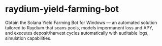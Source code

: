 # raydium-yield-farming-bot
Obtain the Solana Yield Farming Bot for Windows — an automated solution tailored to Raydium that scans pools, models impermanent loss and APY, and executes deposit/harvest cycles automatically with auditable logs, simulation capabilities.
